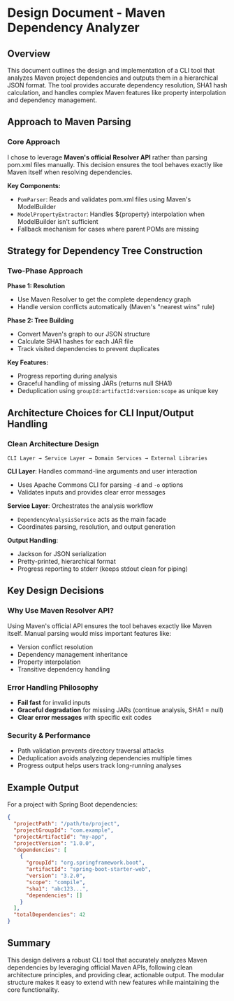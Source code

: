 # Design Document - Maven Dependency Analyzer

## Overview

This document outlines the design and implementation of a CLI tool that analyzes Maven project dependencies and outputs them in a hierarchical JSON format. The tool provides accurate dependency resolution, SHA1 hash calculation, and handles complex Maven features like property interpolation and dependency management.

## Approach to Maven Parsing

### Core Approach
I chose to leverage **Maven's official Resolver API** rather than parsing pom.xml files manually. This decision ensures the tool behaves exactly like Maven itself when resolving dependencies.

**Key Components:**
- `PomParser`: Reads and validates pom.xml files using Maven's ModelBuilder
- `ModelPropertyExtractor`: Handles ${property} interpolation when ModelBuilder isn't sufficient
- Fallback mechanism for cases where parent POMs are missing

## Strategy for Dependency Tree Construction

### Two-Phase Approach

**Phase 1: Resolution**
- Use Maven Resolver to get the complete dependency graph
- Handle version conflicts automatically (Maven's "nearest wins" rule)

**Phase 2: Tree Building**
- Convert Maven's graph to our JSON structure
- Calculate SHA1 hashes for each JAR file
- Track visited dependencies to prevent duplicates

**Key Features:**
- Progress reporting during analysis
- Graceful handling of missing JARs (returns null SHA1)
- Deduplication using `groupId:artifactId:version:scope` as unique key

## Architecture Choices for CLI Input/Output Handling

### Clean Architecture Design

```
CLI Layer → Service Layer → Domain Services → External Libraries
```

**CLI Layer**: Handles command-line arguments and user interaction
- Uses Apache Commons CLI for parsing `-d` and `-o` options
- Validates inputs and provides clear error messages

**Service Layer**: Orchestrates the analysis workflow
- `DependencyAnalysisService` acts as the main facade
- Coordinates parsing, resolution, and output generation

**Output Handling**:
- Jackson for JSON serialization
- Pretty-printed, hierarchical format
- Progress reporting to stderr (keeps stdout clean for piping)

## Key Design Decisions

### Why Use Maven Resolver API?
Using Maven's official API ensures the tool behaves exactly like Maven itself. Manual parsing would miss important features like:
- Version conflict resolution
- Dependency management inheritance
- Property interpolation
- Transitive dependency handling

### Error Handling Philosophy
- **Fail fast** for invalid inputs
- **Graceful degradation** for missing JARs (continue analysis, SHA1 = null)
- **Clear error messages** with specific exit codes

### Security & Performance
- Path validation prevents directory traversal attacks
- Deduplication avoids analyzing dependencies multiple times
- Progress output helps users track long-running analyses

## Example Output

For a project with Spring Boot dependencies:
```json
{
  "projectPath": "/path/to/project",
  "projectGroupId": "com.example",
  "projectArtifactId": "my-app",
  "projectVersion": "1.0.0",
  "dependencies": [
    {
      "groupId": "org.springframework.boot",
      "artifactId": "spring-boot-starter-web",
      "version": "3.2.0",
      "scope": "compile",
      "sha1": "abc123...",
      "dependencies": []
    }
  ],
  "totalDependencies": 42
}
```

## Summary

This design delivers a robust CLI tool that accurately analyzes Maven dependencies by leveraging official Maven APIs, following clean architecture principles, and providing clear, actionable output. The modular structure makes it easy to extend with new features while maintaining the core functionality.